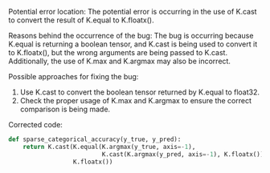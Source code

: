 Potential error location:
The potential error is occurring in the use of K.cast to convert the result of K.equal to K.floatx().

Reasons behind the occurrence of the bug:
The bug is occurring because K.equal is returning a boolean tensor, and K.cast is being used to convert it to K.floatx(), but the wrong arguments are being passed to K.cast. Additionally, the use of K.max and K.argmax may also be incorrect.

Possible approaches for fixing the bug:
1. Use K.cast to convert the boolean tensor returned by K.equal to float32.
2. Check the proper usage of K.max and K.argmax to ensure the correct comparison is being made.

Corrected code:
```python
def sparse_categorical_accuracy(y_true, y_pred):
    return K.cast(K.equal(K.argmax(y_true, axis=-1),
                          K.cast(K.argmax(y_pred, axis=-1), K.floatx())),
                  K.floatx())
```